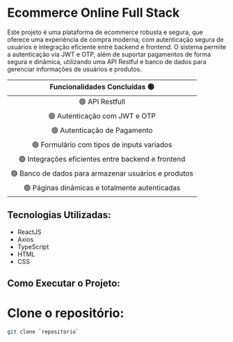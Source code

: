 # **Ecommerce Online Full Stack**

Este projeto é uma plataforma de ecommerce robusta e segura, que oferece uma experiência de compra moderna, com autenticação segura de usuários e integração eficiente entre backend e frontend. O sistema permite a autenticação via JWT e OTP, além de suportar pagamentos de forma segura e dinâmica, utilizando uma API Restful e banco de dados para gerenciar informações de usuários e produtos.

| Funcionalidades Concluídas 🟢 |
| :--------------------------: |
| 🟢 API Restfull |
| 🟢 Autenticação com JWT e OTP |
| 🟢 Autenticação de Pagamento |
| 🟢 Formulário com tipos de inputs variados |
| 🟢 Integrações eficientes entre backend e frontend |
| 🟢 Banco de dados para armazenar usuários e produtos |
| 🟢 Páginas dinâmicas e totalmente autenticadas |

## Tecnologias Utilizadas:
- ReactJS
- Axios
- TypeScript
- HTML
- CSS

## Como Executar o Projeto:

# Clone o repositório:
   ```bash
   git clone `repositorio`
